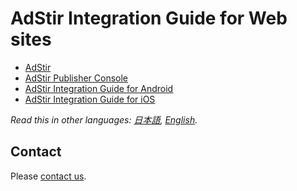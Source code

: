 # AdStir Integration Guide for Web sites

* [AdStir](https://ja.ad-stir.com/ "AdStir")
* [AdStir Publisher Console](https://en.ad-stir.com/login)
* [AdStir Integration Guide for Android](https://github.com/united-adstir/AdStir-Integration-Guide-Android/README.en.md)
* [AdStir Integration Guide for iOS](https://github.com/united-adstir/AdStir-Integration-Guide-iOS/README.en.md)

*Read this in other languages: [日本語](README.md), [English](README.en.md).*

## Contact

Please [contact us](https://en.ad-stir.com/contact).